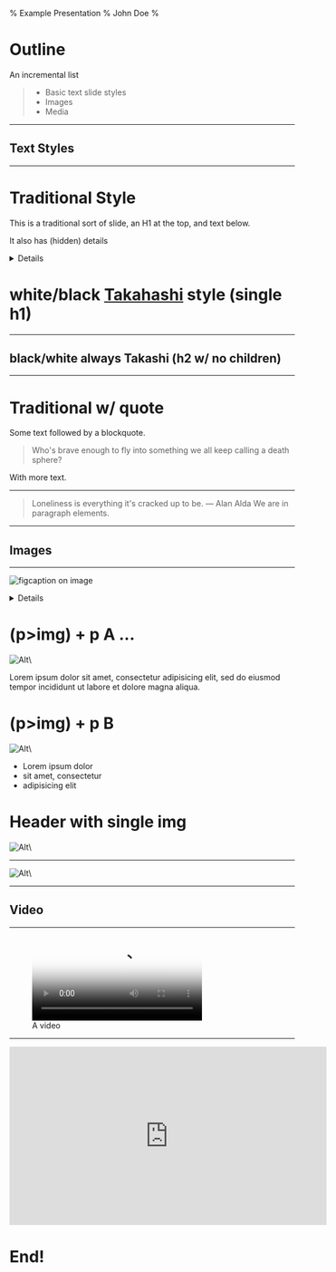 % Example Presentation
% John Doe
% 

# Outline

An incremental list

> * Basic text slide styles
> * Images
> * Media

--------

## Text Styles

--------

# Traditional Style

This is a traditional sort of slide, an H1 at the top, and text below.

It also has (hidden) details

<details>Some notes. They are only visible using on stage shell.</details>

# white/black [Takahashi](http://en.wikipedia.org/wiki/Takahashi_method) style (single h1)

--------

## black/white always Takashi (h2 w/ no children)

--------

# Traditional w/ quote

Some text followed by a blockquote.

> Who's brave enough to fly into something we all keep calling a death sphere?

With more text.

--------

> Loneliness is everything it's cracked up to be. — Alan Alda
> We are in paragraph elements.

--------

## Images

--------

![figcaption on image](http://placekitten.com/g/800/600)

<details>Kittens are so cute!</details>

# (p>img) + p A  ...

![Alt](http://nafcflying.org/images/Test%20Icon.jpg)\ 

Lorem ipsum dolor
sit amet, consectetur adipisicing elit, sed do eiusmod tempor incididunt
ut labore et dolore magna aliqua.

# (p>img) + p B

![Alt](http://nafcflying.org/images/Test%20Icon.jpg)\ 

* Lorem ipsum dolor
* sit amet, consectetur 
* adipisicing elit

# Header with single img

![Alt](http://nafcflying.org/images/Test%20Icon.jpg)\ 

--------

![Alt](http://nafcflying.org/images/Test%20Icon.jpg)\ 

--------

## Video

--------

<figure> <!-- Videos are automatically played -->
    <video src="http://videos-cdn.mozilla.net/brand/Mozilla_Firefox_Manifesto_v0.2_640.webm" poster="http://www.mozilla.org/images/about/poster.jpg"></video>
    <figcaption>A video</figcaption>
</figure>

--------

<iframe width="560" height="315" src="http://www.youtube.com/embed/mzPxo7Y6JyA" frameborder="0" allowfullscreen></iframe>
</section>

# End!